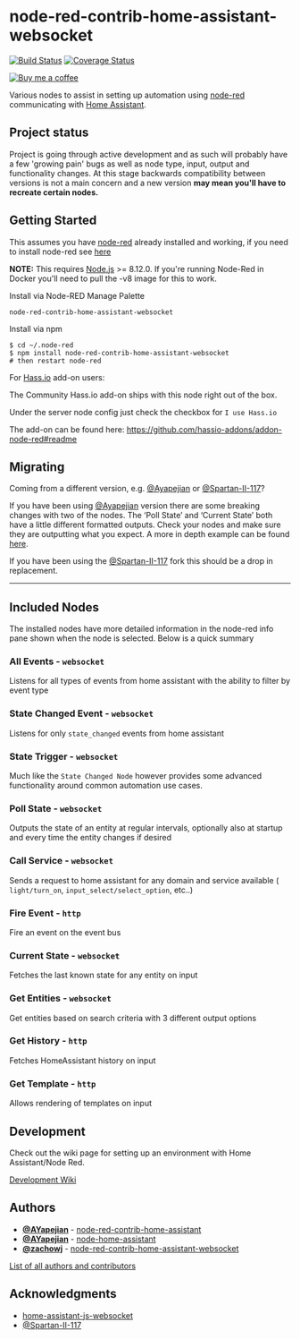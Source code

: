 # node-red-contrib-home-assistant-websocket

[![Build Status](https://travis-ci.com/zachowj/node-red-contrib-home-assistant-websocket.svg?branch=master)](https://travis-ci.com/zachowj/node-red-contrib-home-assistant-websocket) [![Coverage Status](https://coveralls.io/repos/github/zachowj/node-red-contrib-home-assistant-websocket/badge.svg?branch=master)](https://coveralls.io/github/zachowj/node-red-contrib-home-assistant-websocket?branch=master)

[![Buy me a coffee](https://www.buymeacoffee.com/assets/img/custom_images/orange_img.png)](https://buymeacoff.ee/zachowj)

Various nodes to assist in setting up automation using [node-red](https://nodered.org/) communicating with [Home Assistant](https://home-assistant.io/).

## Project status

Project is going through active development and as such will probably have a few 'growing pain' bugs as well as node type, input, output and functionality changes. At this stage backwards compatibility between versions is not a main concern and a new version **may mean you'll have to recreate certain nodes.**

## Getting Started

This assumes you have [node-red](https://nodered.org/) already installed and working, if you need to install node-red see [here](https://nodered.org/docs/getting-started/installation)

**NOTE:** This requires [Node.js](https://nodejs.org/) >= 8.12.0. If you're running Node-Red in Docker you'll need to pull the -v8 image for this to work.

Install via Node-RED Manage Palette

```
node-red-contrib-home-assistant-websocket
```

Install via npm

```shell
$ cd ~/.node-red
$ npm install node-red-contrib-home-assistant-websocket
# then restart node-red
```

For [Hass.io](https://hass.io/) add-on users:

The Community Hass.io add-on ships with this node right out of the box.

Under the server node config just check the checkbox for `I use Hass.io`

The add-on can be found here: <https://github.com/hassio-addons/addon-node-red#readme>

## Migrating

Coming from a different version, e.g. [@Ayapejian](https://github.com/AYapejian/node-red-contrib-home-assistant) or [@Spartan-II-117](https://github.com/Spartan-II-117/node-red-contrib-home-assistant-llat)?

If you have been using [@Ayapejian](https://github.com/AYapejian/node-red-contrib-home-assistant) version there are some breaking changes with two of the nodes. The ‘Poll State’ and ‘Current State’ both have a little different formatted outputs. Check your nodes and make sure they are outputting what you expect. A more in depth example can be found [here](https://github.com/zachowj/node-red-contrib-home-assistant-websocket/wiki/Migration).

If you have been using the [@Spartan-II-117](https://github.com/Spartan-II-117/node-red-contrib-home-assistant-llat) fork this should be a drop in replacement.

---

## Included Nodes

The installed nodes have more detailed information in the node-red info pane shown when the node is selected. Below is a quick summary

### All Events - `websocket`

Listens for all types of events from home assistant with the ability to filter by event type

### State Changed Event - `websocket`

Listens for only `state_changed` events from home assistant

### State Trigger - `websocket`

Much like the `State Changed Node` however provides some advanced functionality around common automation use cases.

### Poll State - `websocket`

Outputs the state of an entity at regular intervals, optionally also at startup and every time the entity changes if desired

### Call Service - `websocket`

Sends a request to home assistant for any domain and service available ( `light/turn_on`, `input_select/select_option`, etc..)

### Fire Event - `http`

Fire an event on the event bus

### Current State - `websocket`

Fetches the last known state for any entity on input

### Get Entities - `websocket`

Get entities based on search criteria with 3 different output options

### Get History - `http`

Fetches HomeAssistant history on input

### Get Template - `http`

Allows rendering of templates on input

## Development

Check out the wiki page for setting up an environment with Home Assistant/Node Red.

[Development Wiki](https://github.com/zachowj/node-red-contrib-home-assistant-websocket/wiki/Development)

## Authors

- **[@AYapejian](https://github.com/AYapejian)** - [node-red-contrib-home-assistant](https://github.com/AYapejian/node-red-contrib-home-assistant)
- **[@AYapejian](https://github.com/AYapejian)** - [node-home-assistant](https://github.com/AYapejian/node-home-assistant)
- **[@zachowj](https://github.com/AYapejian)** - [node-red-contrib-home-assistant-websocket](https://github.com/AYapejian/node-home-assistant-websocket)

[List of all authors and contributors](https://github.com/zachowj/node-red-contrib-home-assistant-websocket/graphs/contributors)

## Acknowledgments

- [home-assistant-js-websocket](https://github.com/home-assistant/home-assistant-js-websocket)
- [@Spartan-II-117](https://github.com/Spartan-II-117)
